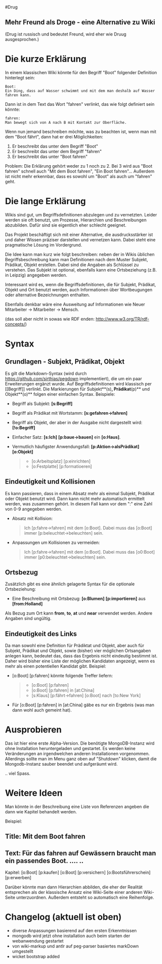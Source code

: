 #Drug
## Mehr Freund als Droge - eine Alternative zu Wiki

(Drug ist russisch und bedeutet Freund, wird eher wie Druug ausgesprochen.)

# Die kurze Erklärung

In einem klassischen Wiki könnte für den Begriff "Boot" folgender Definition hinterlegt sein:

	Boot:
	Ein Ding, dass auf Wasser schwimmt und mit dem man deshalb auf Wasser fahren kann.

Dann ist in dem Text das Wort "fahren" verlinkt, das wie folgt definiert sein könnte:

	fahren:
	Man bewegt sich von A nach B mit Kontakt zur Oberfläche.
	
Wenn nun jemand beschreiben möchte, was zu beachten ist, wenn man mit dem "Boot fährt", dann hat er
drei Möglichkeiten:

1. Er beschreibt das unter dem Begriff "Boot"
2. Er beschreibt das unter dem Begriff "fahren"
3. Er beschreibt das unter "Boot fahren"

Problem: Die Erklärung gehört weder zu 1 noch zu 2. Bei 3 wird aus "Boot fahren" schnell auch "Mit dem Boot fahren", "Ein Boot fahren"... 
Außerdem ist nicht mehr erkennbar, dass es sowohl um "Boot" als auch um "fahren" geht.

# Die lange Erklärung

Wikis sind gut, um Begriffsdefinitionen abzulegen und zu vernetzten. Leider werden sie oft benutzt, um Prozesse, Hierarchien und Beschreibungen
abzubilden. Dafür sind sie eigentlich eher schlecht geeignet.

Das Projekt beschäftigt sich mit einer Alternative, die ausdrucksstärker ist und daher Wissen präziser darstellen und vernetzen kann. Dabei steht eine
pragmatische Lösung im Vordergrund.

Die Idee kann man kurz wie folgt beschreiben: neben der in Wikis üblichen Begriffsbeschreibung kann man Definitionen nach dem Muster
Subjekt, Prädikat, Objekt erstellen. Dabei sind die Angaben als Schlüssel zu verstehen. Das Subjekt ist optional, ebenfalls kann eine Ortsbeziehung (z.B. in Leipzig) angegeben werden.

Interessant wird es, wenn die Begriffsdefinitionen, die für Subjekt, Prädikat, Objekt und Ort benutzt werden, auch Informationen über Wortbeugungen 
oder alternative Bezeichnungen enthalten.

Ebenfalls denkbar wäre eine Ausweitung auf Informationen wie Neuer Mitarbeiter -> Mitarbeiter -> Mensch.

(das soll aber nicht in sowas wie RDF enden: http://www.w3.org/TR/rdf-concepts/)

# Syntax

## Grundlagen - Subjekt, Prädikat, Objekt

Es gilt die Markdown-Syntax (wird durch https://github.com/sirthias/pegdown implementiert), die um ein paar Erweiterungen ergänzt wurde.
Auf Begriffsdefinitionen wird klassisch per [[Begriff]] verlinkt. Die Markierungen für Subjekt**(s)**, Prädikat**(p)** und Objekt**(o)** folgen einer einfachen Syntax. Beispiele:

* Begriff als Subjekt: **[s:Begriff]**
* Begriff als Prädikat mit Wortstamm: **[s:gefahren->fahren]**
* Begriff als Objekt, der aber in der Ausgabe nicht dargestellt wird: **[!o:Begriff]**
* Einfacher Satz: **[s:Ich]** **[p:baue->bauen]** ein **[o:Haus]**.
* Vermutlich häufigster Anwendungsfall: **[p:Aktion->alsPrädikat]** **[o:Objekt]**

	> * [o:Arbeitsplatz] [p:einrichten]
	> * [o:Festplatte] [p:formatioeren]
	
## Eindeutigkeit und Kollisionen

Es kann passieren, dass in einem Absatz mehr als einmal Subjekt, Prädikat oder Objekt benutzt wird. Dann kann nicht mehr automatisch ermittelt werden, was zusammen
gehört. In diesem Fall kann vor dem ":" eine Zahl von 0-9 angegeben werden.

* Absatz mit Kollision:

	> Ich [p:fahre->fahren] mit dem [o:Boot]. Dabei muss das [o:Boot] immer [p:beleuchtet->beleuchten] sein.

* Anpassungen um Kollisionen zu vermeiden:

	> Ich [p:fahre->fahren] mit dem [o:Boot]. Dabei muss das [o0:Boot] immer [p0:beleuchtet->beleuchten] sein.

## Ortsbezug

Zusätzlich gibt es eine ähnlich gelagerte Syntax für die optionale Ortsbeziehung:

* Eine Beschreibung mit Ortsbezug: **[o:Blumen]** **[p:importieren]** aus **[from:Holland]**

Als Bezug zum Ort kann **from**, **to**, **at** und **near** verwendet werden. Andere Angaben sind ungültig.

## Eindeutigkeit des Links

Da man sowohl eine Definition für Prädiktat und Objekt, aber auch für Subjekt, Prädikat und Objekt, sowie (bisher) vier möglichen Ortsangaben anlegen kann,
bedeutet das, dass das Ergebnis nicht eindeutig bestimmt ist. Daher wird bisher eine Liste der möglichen Kandidaten angezeigt, wenn es mehr als einen
potentiellen Kandidat gibt. Beispiel:

* [o:Boot] [p:fahren] könnte folgende Treffer liefern:

  > * [o:Boot] [p:fahren]
  > * [o:Boot] [p:fahren] in [at:China]
  > * [s:Klaus] [p:fährt->fahren] [o:Boot] nach [to:New York]

* Für [o:Boot] [p:fahren] in [at:China] gäbe es nur ein Ergebnis (was man dann wohl auch gemeint hat).

# Ausprobieren

Das ist hier eine erste Alpha-Version. Die benötigte MongoDB-Instanz wird ohne Installation heruntergeladen und gestartet. Es werden keine Veränderungen an
irgendwelchen anderen Installationen vorgenommen. Allerdings sollte man im Menu ganz oben auf "Shutdown" klicken, damit die Mongodb-Instanz sauber beendet und
aufgeräumt wird.

.. viel Spass.

# Weitere Ideen

Man könnte in der Beschreibung eine Liste von Referenzen angeben die dann wie Kapitel behandelt werden.

Beispiel:

  Title: Mit dem Boot fahren
  -------
  Text: Für das fahren auf Gewässern braucht man ein passendes Boot. .... .. 
  -------
  Kapitel:
  [o:Boot] [p:kaufen]
  [o:Boot] [p:versichern]
  [o:Bootsführerschein] [p:erwerben]
  
Darüber könnte man dann Hierarchien abbilden, die eher der Realität entsprechen als der klassische Ansatz eine Wiki-Seite
einer anderen Wiki-Seite unterzuordnen. Außerdem entsteht so automatisch eine Reihenfolge.

# Changelog (aktuell ist oben)

- diverse Anpassungen basierend auf den ersten Erkenntnissen
- mongodb wird jetzt ohne installation auch beim starten der webanwendung gestartet
- von wiki-markup und antlr auf peg-parser basiertes markDown umgestellt
- wicket bootstrap added

